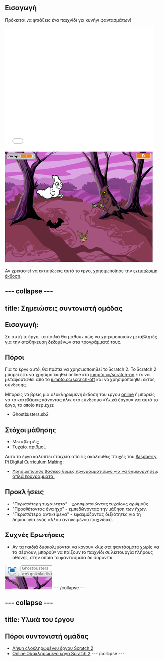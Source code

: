 ## Εισαγωγή

Πρόκειται να φτιάξεις ένα παιχνίδι για κυνήγι φαντασμάτων!

<div class="scratch-preview">
  <iframe allowtransparency="true" width="485" height="402" src="//scratch.mit.edu/projects/embed/227539036/?autostart=false" frameborder="0"></iframe>
  <img src="images/ghost-final.png">
</div>

Αν χρειαστεί να εκτυπώσεις αυτό το έργο, χρησιμοποίησε την [εκτυπώσιμη έκδοση](https://projects.raspberrypi.org/el-GR/projects/ghostbusters/print).

--- collapse ---
---
title: Σημειώσεις συντονιστή ομάδας
---
## Εισαγωγή:

Σε αυτή το έργο, τα παιδιά θα μάθουν πώς να χρησιμοποιούν μεταβλητές για την αποθήκευση δεδομένων στα προγράμματά τους.

## Πόροι

Για το έργο αυτό, θα πρέπει να χρησιμοποιηθεί το Scratch 2. Το Scratch 2 μπορεί είτε να χρησιμοποιηθεί online στο [jumpto.cc/scratch-on](http://jumpto.cc/scratch-on) είτε να μεταφορτωθεί από το [jumpto.cc/scratch-off](http://jumpto.cc/scratch-off) και να χρησιμοποιηθεί εκτός σύνδεσης.

Μπορείς να βρεις μία ολοκληρωμένη έκδοση του έργου [online](https://scratch.mit.edu/projects/227539036/#editor) ή μπορείς να το κατεβάσεις κάνοντας κλικ στο σύνδεσμο «Υλικά έργου» για αυτό το έργο, το οποίο περιέχει:

* Ghostbusters.sb2

## Στόχοι μάθησης

* Μεταβλητές;
* Τυχαίοι αριθμοί.

Αυτό το έργο καλύπτει στοιχεία από τις ακόλουθες πτυχές του [Raspberry Pi Digital Curriculum Making](http://rpf.io/curriculum):

* [Χρησιμοποίησε βασικές δομές προγραμματισμού για να δημιουργήσεις απλά προγράμματα.](https://www.raspberrypi.org/curriculum/programming/creator)

## Προκλήσεις

* "Περισσότερη τυχαιότητα" - χρησιμοποιώντας τυχαίους αριθμούς.
* "Προσθέτοντας ένα ήχο" - εμπεδώνοντας την μάθηση των ήχων.
* "Περισσότερα αντικείμενα" - εφαρμόζοντας δεξιότητες για τη δημιουργία ενός άλλου αντικειμένου παιχνιδιού.

## Συχνές Ερωτήσεις

* Αν τα παιδιά δυσκολεύονται να κάνουν κλικ στα φαντάσματα χωρίς να τα σέρνουν, μπορούν να παίξουν το παιχνίδι σε λειτουργία πλήρους οθόνης, στην οποία τα φαντάσματα δε σύρονται.

![screenshot](images/ghost-fullscreen.png)
 --- /collapse ---

--- collapse ---
---
title: Υλικά του έργου
---
## Πόροι συντονιστή ομάδας

* [Λήψη ολοκληρωμένου έργου Scratch 2](resources/Ghostbusters.sb2)
* [Online Ολοκληρωμένο έργο Scratch 2](https://scratch.mit.edu/projects/227539036/#editor) --- /collapse ---